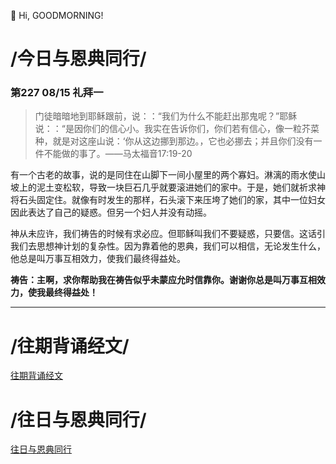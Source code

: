 👋 Hi, GOODMORNING!

# /今日与恩典同行/

### 第227 08/15 礼拜一

>门徒暗暗地到耶稣跟前，说：：“我们为什么不能赶出那鬼呢？”耶稣说：：“是因你们的信心小。我实在告诉你们，你们若有信心，像一粒芥菜种，就是对这座山说：‘你从这边挪到那边。，它也必挪去；并且你们没有一件不能做的事了。——马太福音17:19-20

有一个古老的故事，说的是同住在山脚下一间小屋里的两个寡妇。淋漓的雨水使山坡上的泥土变松软，导致一块巨石几乎就要滚进她们的家中。于是，她们就祈求神将石头固定住。就像有时发生的那样，石头滚下来压垮了她们的家，其中一位妇女因此表达了自己的疑惑。但另一个妇人并没有动摇。

神从未应许，我们祷告的时候有求必应。但耶稣叫我们不要疑惑，只要信。这话引我们去思想神计划的复杂性。因为靠着他的恩典，我们可以相信，无论发生什么，他总是叫万事互相效力，使我们最终得益处。

**祷告：主啊，求你帮助我在祷告似乎未蒙应允时信靠你。谢谢你总是叫万事互相效力，使我最终得益处！**
- - -

# /往期背诵经文/

[往期背诵经文](https://github.com/GOODNEWSNOW/GOODNEWSNOW/blob/main/past%20scripture.md)

# /往日与恩典同行/

[往日与恩典同行](https://github.com/GOODNEWSNOW/GOODNEWSNOW/blob/main/past%20food.md)

